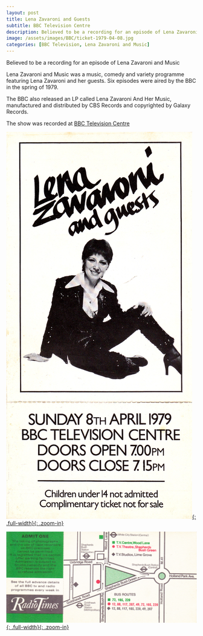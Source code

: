 ```yaml
---
layout: post
title: Lena Zavaroni and Guests
subtitle: BBC Television Centre
description: Believed to be a recording for an episode of Lena Zavaroni and Music.
image: /assets/images/BBC/ticket-1979-04-08.jpg
categories: [BBC Television, Lena Zavaroni and Music]
---
```


Believed to be a recording for an episode of Lena Zavaroni and Music

Lena Zavaroni and Music was a music, comedy and variety programme featuring Lena Zavaroni and her guests. Six episodes were aired by the BBC in the spring of 1979.

The BBC also released an LP called Lena Zavaroni And Her Music, manufactured and distributed by CBS Records and copyrighted by Galaxy Records.

The show was recorded at [BBC Television Centre](https://www.google.com/maps/d/u/0/viewer?mid=1D1D0ERV_FQMNb9XZzJ-J3yUlK8aI4vhI&ll=51.51002550000002%2C-0.2268464999999651&z=19https://www.google.com/maps/d/u/0/viewer?mid=1D1D0ERV_FQMNb9XZzJ-J3yUlK8aI4vhI&ll=51.51002550000002%2C-0.2268464999999651&z=19)

[![Ticket Dated 8 April 1979 for Lena Zavaroni and Guests](/assets/images/BBC/ticket-1979-04-08.jpg){: .full-width}{: .zoom-in}](/assets/images/BBC/ticket-1979-04-08.jpg)

[![Back Of A Ticket Dated 8 April 1979 for Lena Zavaroni and Guests](/assets/images/BBC/ticket-1979-04-01-08-back.jpg){: .full-width}{: .zoom-in}](/assets/images/BBC/ticket-1979-04-01-08-back.jpg)
